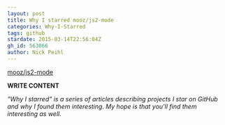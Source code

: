 ```yaml
---
layout: post
title: Why I starred mooz/js2-mode
categories: Why-I-Starred
tags: github
stardate: 2015-03-14T22:56:04Z
gh_id: 563066
author: Nick Peihl
---
```


[mooz/js2-mode](star.repo.html_url)

**WRITE CONTENT**

*"Why I starred" is a series of articles describing projects I star on GitHub and why I found them interesting. My hope is that you'll find them interesting as well.*

